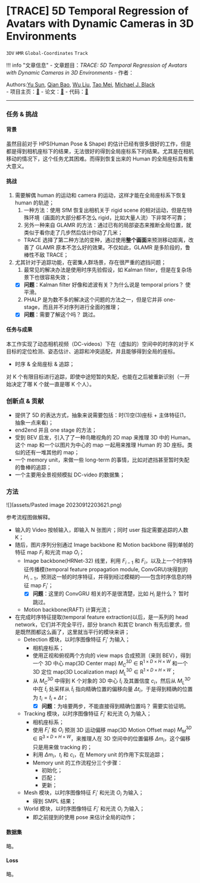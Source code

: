 # [TRACE] 5D Temporal Regression of Avatars with Dynamic Cameras in 3D Environments

`3DV` `HMR` `Global-Coordinates` `Track`

!!! info "文章信息"
    - 文章题目：*TRACE: 5D Temporal Regression of Avatars with Dynamic Cameras in 3D Environments*
    - 作者：<div class="authors"><span class="descriptor">Authors:</span><a href="https://arxiv.org/search/cs?searchtype=author&amp;query=Sun,+Y">Yu Sun</a>, <a href="https://arxiv.org/search/cs?searchtype=author&amp;query=Bao,+Q">Qian Bao</a>, <a href="https://arxiv.org/search/cs?searchtype=author&amp;query=Liu,+W">Wu Liu</a>, <a href="https://arxiv.org/search/cs?searchtype=author&amp;query=Mei,+T">Tao Mei</a>, <a href="https://arxiv.org/search/cs?searchtype=author&amp;query=Black,+M+J">Michael J. Black</a></div>
    - 项目主页：[🔗](http://www.yusun.work/TRACE/TRACE.html)
    - 论文：[🔗](https://arxiv.org/abs/2306.02850)
    - 代码：[🔗](https://github.com/Arthur151/ROMP)

---

### 任务 & 挑战

#### 背景

虽然目前对于 HPS(Human Pose & Shape) 的估计已经有很多很好的工作，但是都是得到相机座标下的结果，无法很好的得到全局座标系下的结果。尤其是在相机移动的情况下，这个任务尤其困难。而得到恢复出来的 Human 的全局座标具有重大意义。

#### 挑战

1. 需要解偶 human 的运动和 camera 的运动，这样才能在全局座标系下恢复 human 的轨迹；
    1. 一种方法：使用 SfM 恢复出相机关于 rigid scene 的相对运动，但是在特殊环境（画面的大部分都不怎么 rigid，比如大量人流）下非常不可靠；
    2. 另外一种来自 GLAMR 的方法：通过已有的局部姿态来推断全局位置，就类似于看你走了几步然后估计你动了几米；
    - TRACE 选择了第二种方法的变种，通过使用**整个画面**来预测移动距离，改善了 GLAMR 原本不怎么好的效果。不仅如此，GLAMR 是多阶段的，鲁棒性不敌 TRACE；
2. 尤其针对于追踪功能，在密集人群场景，存在很严重的遮挡问题；
    1. 最常见的解决办法是使用时序先验假设，如 Kalman filter，但是在复杂场景下也很容易失效；
    - [x] **问题**：Kalman filter 好像和滤波有关？为什么说是 temporal priors？ 使平滑。
    2. PHALP 是为数不多的解决这个问题的方法之一，但是它并非 one-stage，而且并不对序列进行全面的推理；
    - [x] **问题**：需要了解这个吗？ 跳过。

#### 任务与成果

本工作实现了动态相机视频（DC-videos）下在（虚拟的）空间中的时序的对于 K 目标的定位检测、姿态估计、追踪和冲突适配，并且能够得到全局的座标。
- 时序 & 全局座标 & 追踪；

对 K 个有限目标进行追踪，即使中途短暂的失配，也能在之后被重新识别（一开始决定了哪 K 个就一直是哪 K 个人）。

### 创新点 & 贡献

- 提供了 5D 的表达方式，抽象来说需要包括：时(1)空(3)座标 + 主体特征(1，抽象一点来看)；
- end2end 并且 one stage 的方法；
- 受到 BEV 启发，引入了了一种鸟瞰视角的 2D map 来推理 3D 中的 Human。这个 map 和一个以图片为中心的 map 一起用来推理 Human 的 3D 座标。类似的还有一堆其他的 map；
- 一个 memory unit，来做一些 long-term 的事情，比如对遮挡甚至暂时失配的鲁棒的追踪；
- 一个主要用全景视频模拟  DC-video 的数据集；

### 方法

![](assets/Pasted image 20230912203621.png)

参考流程图做解释。

- 输入的 Video 按帧输入，即输入 N 张图片；同时 user 指定需要追踪的人数 K；
- 随后，图片序列分别通过 Image backbone 和 Motion backbone 得到单帧的特征 map $F_i$ 和光流 map $O_i$；
    - Image backbone(HRNet-32) 线里，利用 $F_{i-1}$ 和 $F_{i}$，以及上一个时序特征传播模(temporal feature propagation module, ConvGRU)块得到的 $H_{i-1}$，预测这一帧的时序特征，并得到经过模糊的——包含时序信息的特征 map $F_i'$；
        - [x] **问题**：这里的 ConvGRU 相关的不是很清楚，比如 $H_i$ 是什么？ 暂时跳过。
    - Motion backbone(RAFT) 计算光流；
- 在完成时序特征提取(temporal feature extraction)以后，是一系列的 head network，它们并不完全平行，部分 branch 和其它 branch 有先后要求，但是既然图都这么画了，这里就当平行的模块来讲；
    - Detection 模块，以时序图像特征 $F_i'$ 为输入；
        - 相机座标系；
        - 使用正视和俯视两个方向的 view maps 合成预测（来则 BEV），得到一个 3D 中心 map(3D Center map) $M_C^{3D}\in \mathrm{R}^{1\times D\times H\times W}$ 和一个 3D 定位 map(3D Localization map) $M_{L}^{3D} \in \mathrm{R}^{1\times D\times H\times W}$；
        - 从 $M_C^{3D}$ 中得到 K 个对象的 3D 中心 $\tilde t_{i}$ 及其置信度 $c_i$，然后从 $M_{L}^{3D}$ 中在 $\tilde t_{i}$ 处采样从 $\tilde t_{i}$ 指向精确位置的偏移向量 $\Delta t_i$，于是得到精确的位置为 $t_i = \tilde{t}_i + \Delta t$；
            - [x] **问题**：为啥要两步，不能直接得到精确位置吗？ 需要实验证明。
    - Tracking 模块，以时序图像特征 $F_i'$ 和光流 $O_i$ 为输入；
        - 相机座标系；
        - 使用 $F_i'$ 和 $O_i$ 预测 3D 运动偏移 map(3D Motion Offset map) $M^{3D}_{M} \in \mathrm{R}^{3\times D\times H\times W}$，来推理人在 3D 空间中的位置偏移 $\Delta m_i$，这个偏移只是用来做 tracking 的；
        - 利用 $\Delta m_i$，$t_i$ 和 $c_i$，在 Memory unit 的作用下实现追踪；
        - Memory unit 的工作流程分三个步骤：
            - 初始化；
            - 匹配；
            - 更新；
    - Mesh 模块，以时序图像特征 $F_i'$ 和光流 $O_i$ 为输入；
        - 得到 SMPL 结果；
    - World 模块，以时序图像特征 $F_i'$ 和光流 $O_i$ 为输入；
        - 即之前提到的使用 pose 来估计全局的动作；


#### 数据集

略。

#### Loss

略。


